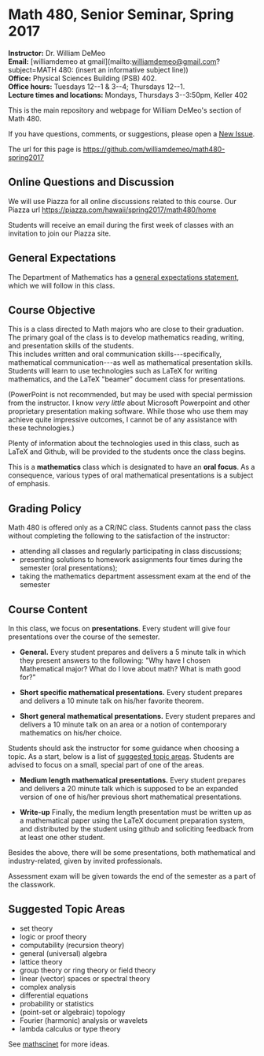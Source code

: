 Math 480,  Senior Seminar, Spring 2017
========================================

**Instructor:**  Dr. William DeMeo  
**Email:** [williamdemeo at gmail](mailto:williamdemeo@gmail.com?subject=MATH 480: (insert an informative subject line))  
**Office:** Physical Sciences Building (PSB) 402.  
**Office hours:** Tuesdays 12--1 & 3--4; Thursdays 12--1.  
**Lecture times and locations:** Mondays, Thursdays 3--3:50pm, Keller 402

This is the main repository and webpage for William DeMeo's section of Math 480.

If you have questions, comments, or suggestions, please open a [New Issue](https://github.com/williamdemeo/math480-spring2017/issues/new).

The url for this page is https://github.com/williamdemeo/math480-spring2017

## Online Questions and Discussion
We will use Piazza for all online discussions related to this course.  Our
Piazza url https://piazza.com/hawaii/spring2017/math480/home 

Students will receive an email during the first week of classes with an
invitation to join our Piazza site.


## General Expectations
The Department of Mathematics has a [general expectations statement](http://www.math.hawaii.edu/~dale/Expectations.html), which we will follow in this class.

## Course Objective
This is a class directed to Math majors who are close to their graduation. 
The primary goal of the class is to develop mathematics reading, writing, and
presentation skills of the students.  
This includes  written and oral communication skills---specifically,
mathematical communication---as well as
mathematical presentation skills.  Students will learn to use technologies such as 
LaTeX for writing mathematics, and the LaTeX "beamer" document class for
presentations.  

(PowerPoint is not recommended, but may be used with special
permission from the instructor.  I know *very little* about Microsoft Powerpoint
and other proprietary presentation making software. While those who use them may
achieve quite impressive outcomes, I cannot be of any assistance with these
technologies.)

Plenty of information about the technologies used in this class, such as
LaTeX and Github, will be provided to the students once the class begins.

This is a **mathematics** class which is designated to have an **oral focus**. 
As a consequence, various types of oral mathematical presentations is a  subject
of emphasis.

## Grading Policy

Math 480 is offered only as a CR/NC class.  Students cannot pass the class
without completing the following to the satisfaction of the instructor: 

+ attending all classes and regularly participating in class discussions;</li>
+ presenting solutions to homework assignments four times during the semester
(oral presentations);
+ taking the mathematics department assessment exam at the end of the semester

## Course Content

In this class, we focus on **presentations**. Every student will give four 
presentations over the course of the semester.  

+ **General.** Every student prepares and delivers a 5 minute talk in which they
present answers to the following:
"Why have I chosen Mathematical major?  What do I love
about math?  What is math good for?" 

+ **Short specific mathematical presentations.** 
Every student prepares and delivers a 10 minute talk on his/her favorite theorem.

+ **Short general mathematical presentations.** Every student prepares and
  delivers a 10 minute talk on an area or a notion of contemporary mathematics
  on his/her choice.

Students should ask the instructor for some guidance when choosing a topic. 
As a start, below is a list of [suggested topic areas](#suggested-topic-areas). 
Students are advised to focus on a small, special part of one of the areas.


+ **Medium length mathematical presentations.** Every student prepares and
delivers a 20 minute talk which is supposed to be an expanded version of one of
his/her previous short mathematical presentations.

+ **Write-up** Finally, the medium length presentation must be written up as a
mathematical paper using the LaTeX document preparation system,
and distributed by the student using github and soliciting feedback from at
least one other student.

Besides the above, there will be some presentations, both mathematical and
industry-related, given by invited professionals.

Assessment exam will be given towards the end of the semester as a part of the classwork.

## Suggested Topic Areas

+ set theory 
+ logic or proof theory
+ computability (recursion theory)
+ general (universal) algebra
+ lattice theory
+ group theory or ring theory or field theory
+ linear (vector) spaces or spectral theory
+ complex analysis
+ differential equations
+ probability or statistics
+ (point-set or algebraic) topology
+ Fourier (harmonic) analysis or wavelets
+ lambda calculus or type theory

See [mathscinet](http://www.ams.org/mathscinet/msc/msc2010.html) for more ideas.
